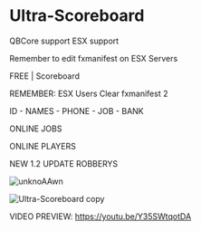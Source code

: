 # Ultra-Scoreboard

QBCore support
ESX support

Remember to edit fxmanifest on ESX Servers

FREE | Scoreboard

REMEMBER: ESX Users Clear fxmanifest 2
 
ID - NAMES - PHONE - JOB - BANK

ONLINE JOBS

ONLINE PLAYERS

NEW 1.2 UPDATE ROBBERYS


![unknoAAwn](https://user-images.githubusercontent.com/86611932/192689145-d85d967e-447b-4ad6-bf76-ccc7b8599a64.png)
 
![Ultra-Scoreboard copy](https://user-images.githubusercontent.com/86611932/192123208-45075f71-9d85-4747-9223-b7de1d9941e9.png)


VIDEO PREVIEW:
https://youtu.be/Y35SWtqotDA

